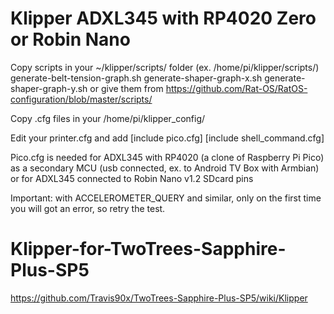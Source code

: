 # Klipper ADXL345 with RP4020 Zero or Robin Nano

Copy scripts in your ~/klipper/scripts/ folder  (ex. /home/pi/klipper/scripts/)
generate-belt-tension-graph.sh
generate-shaper-graph-x.sh
generate-shaper-graph-y.sh 
or give them from https://github.com/Rat-OS/RatOS-configuration/blob/master/scripts/

Copy .cfg files in your /home/pi/klipper_config/

Edit your printer.cfg and add
[include pico.cfg]
[include shell_command.cfg]

Pico.cfg is needed for ADXL345 with RP4020 (a clone of Raspberry Pi Pico)
as a secondary MCU (usb connected, ex. to Android TV Box with Armbian)
or for ADXL345 connected to Robin Nano v1.2 SDcard pins

Important: with ACCELEROMETER_QUERY and similar, only on the first time you will got an error, so retry the test.


# Klipper-for-TwoTrees-Sapphire-Plus-SP5

https://github.com/Travis90x/TwoTrees-Sapphire-Plus-SP5/wiki/Klipper
